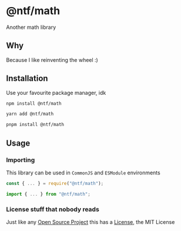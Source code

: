 # @ntf/math

Another math library

## Why

Because I like reinventing the wheel :)

## Installation

Use your favourite package manager, idk

```sh
npm install @ntf/math
```

```sh
yarn add @ntf/math
```

```sh
pnpm install @ntf/math
```

## Usage

### Importing

This library can be used in `CommonJS` and `ESModule` environments

```typescript
const { ... } = require("@ntf/math");
```

```typescript
import { ... } from "@ntf/math";
```

### License stuff that nobody reads

Just like any [Open Source Project](https://github.com/N1ghtTheF0x/ntf-math) this has a [License](./LICENSE), the MIT License
